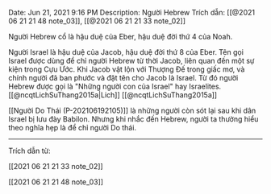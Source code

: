 Date: Jun 21, 2021 9:16 PM
Description: Người Hebrew
Trích dẫn: [[@2021 06 21 21 48 note_03]], [[@2021 06 21 21 33 note_02]]

Người Hebrew cổ là hậu duệ của Eber, hậu duệ đời thứ 4 của Noah. 

Người Israel là hậu duệ của Jacob, hậu duệ đời thứ 8 của Eber. Tên gọi Israel được dùng để chỉ người Hebrew từ thời Jacob, liên quan đến một sự kiện trong Cựu Ước. Khi Jacob vật lộn với Thượng Đế trong giấc mơ, và chính người đã ban phước và đặt tên cho Jacob là Israel. Từ đó người Hebrew được gọi là "Những người con của Israel" hay Israelites. 
[[@ncqtLichSuThang2015a|Lich]]
[[@ncqtLichSuThang2015a]]

[[Người Do Thái (P-202106192105)]] là những người còn sót lại sau khi dân Israel bị lưu đày Babilon. Nhưng khi nhắc đến Hebrew, người ta thường hiểu theo nghĩa hẹp là để chỉ người Do thái.

---

Trích dẫn từ:

[[2021 06 21 21 33 note_02]] 

[[2021 06 21 21 48 note_03]]


